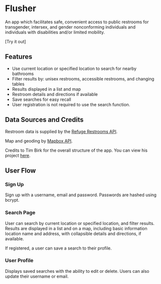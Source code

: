 # Flusher
An app which facilitates safe, convenient access to public restrooms for transgender, intersex, and gender nonconforming individuals and individuals with disabilities and/or limited mobility.

[Try it out]

## Features

- Use current location or specified location to search for nearby bathrooms
- Filter results by: unisex restrooms, accessible restrooms, and changing tables
- Results displayed in a list and map
- Restroom details and directions if available
- Save searches for easy recall
- User registration is not required to use the search function.


## Data Sources and Credits
Restroom data is supplied by the [Refuge Restrooms API](https://www.refugerestrooms.org/api/docs/).

Map and geoding by [Mapbox API](https://docs.mapbox.com/).

Credits to Tim Birk for the overall structure of the app. You can view his project [here](https://github.com/Tim-Birk/capstone-1).


## User Flow
### Sign Up
Sign up with a username, email and password. Passwords are hashed using bcrypt.

### Search Page
User can search by current location or specified location, and filter results. Results are displayed in a list and on a map, including basic information location name and address, with collapsible details and directions, if available. 

If registered, a user can save a search to their profile.

### User Profile
Displays saved searches with the ability to edit or delete. Users can also update their username or email.


